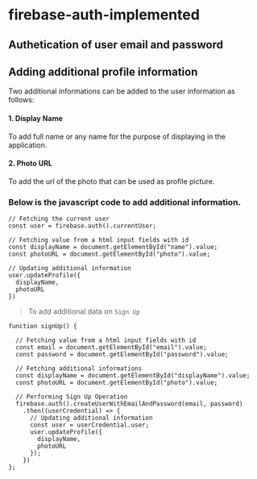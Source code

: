 # firebase-auth-implemented

## Authetication of user email and password

## Adding additional profile information

Two additional informations can be added to the user information as follows:
#### 1. Display Name
To add full name or any name for the purpose of displaying in the application.
#### 2. Photo URL
To add the url of the photo that can be used as profile picture.

### Below is the javascript code to add additional information.

```
// Fetching the current user
const user = firebase.auth().currentUser;

// Fetching value from a html input fields with id
const displayName = document.getElementById("name").value;
const photoURL = document.getElementById("photo").value;

// Updating additional information
user.updateProfile({
  displayName,
  photoURL
})
```

> To add additional data on `Sign Up`
```
function signUp() {

  // Fetching value from a html input fields with id
  const email = document.getElementById("email").value;
  const password = document.getElementById("password").value;
  
  // Fetching additional informations
  const displayName = document.getElementById("displayName").value;
  const photoURL = document.getElementById("photo").value;
  
  // Performing Sign Up Operation
  firebase.auth().createUserWithEmailAndPassword(email, password)
    .then((userCredential) => {
      // Updating additional information
      const user = userCredential.user;
      user.updateProfile({
        displayName,
        photoURL
      });
    })
};
